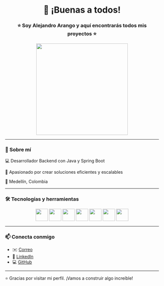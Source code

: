 <h1 align="center">👋 ¡Buenas a todos!</h1>

<h3 align="center">⭐ Soy Alejandro Arango y aquí encontrarás todos mis proyectos ⭐</h3>

<p align="center">
  <img src="https://media.giphy.com/media/ZVik7pBtu9dNS/giphy.gif" width="300"/>
</p>

---

### 🧠 Sobre mí

💻 Desarrollador Backend con Java y Spring Boot 

🚀 Apasionado por crear soluciones eficientes y escalables

📍 Medellín, Colombia

---

### 🛠️ Tecnologías y herramientas

<p align="center">
  <img src="https://cdn.jsdelivr.net/gh/devicons/devicon/icons/java/java-original.svg" width="40" height="40"/>
  <img src="https://cdn.jsdelivr.net/gh/devicons/devicon/icons/spring/spring-original.svg" width="40" height="40"/>
  <img src="https://cdn.jsdelivr.net/gh/devicons/devicon/icons/mysql/mysql-original.svg" width="40" height="40"/>
  <img src="https://cdn.jsdelivr.net/gh/devicons/devicon/icons/angularjs/angularjs-original.svg" width="40" height="40"/>
  <img src="https://cdn.jsdelivr.net/gh/devicons/devicon/icons/docker/docker-original.svg" width="40" height="40"/>
  <img src="https://cdn.jsdelivr.net/gh/devicons/devicon/icons/git/git-original.svg" width="40" height="40"/>
  <img src="https://cdn.jsdelivr.net/gh/devicons/devicon/icons/github/github-original.svg" width="40" height="40"/>
</p>

---

### 📫 Conecta conmigo
- ✉️ [Correo](mailto:alejandro.arango67@est.iudigital.edu.co)
- 🔗 [LinkedIn](https://linkedin.com/in/alejandro-arango-calderon-337a37225)
- 💻 [GitHub](https://github.com/Biershoot)

---

⭐ Gracias por visitar mi perfil. ¡Vamos a construir algo increíble!



